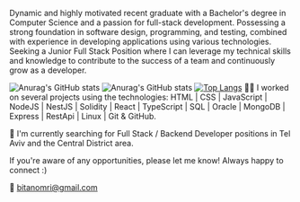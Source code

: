 Dynamic and highly motivated recent graduate with a Bachelor's degree in Computer Science and a passion for full-stack development.
Possessing a strong foundation in software design, programming, and testing, combined with experience in developing applications using various technologies.
Seeking a Junior Full Stack Position where I can leverage my technical skills and knowledge to contribute to the success of a team and continuously grow as a developer.

![Anurag's GitHub stats](https://github-readme-stats.vercel.app/api?username=OB-111&show_icons=true&theme=radical)
![Anurag's GitHub stats](https://github-readme-stats.vercel.app/api?username=OB-111&count_private=true)
[![Top Langs](https://github-readme-stats.vercel.app/api/top-langs/?username=OB-111)](https://github.com/anuraghazra/github-readme-stats)
🧑‍💻 I worked on several projects using the technologies:
HTML | CSS | JavaScript | NodeJS | NestJS | Solidity | React  | TypeScript | SQL | Oracle | MongoDB | Express | RestApi | Linux | Git & GitHub.


🔎 I'm currently searching for Full Stack / Backend Developer positions in Tel Aviv and the Central District area. 

 If you're aware of any opportunities, please let me know!
Always happy to connect :)

📩 bitanomri@gmail.com
